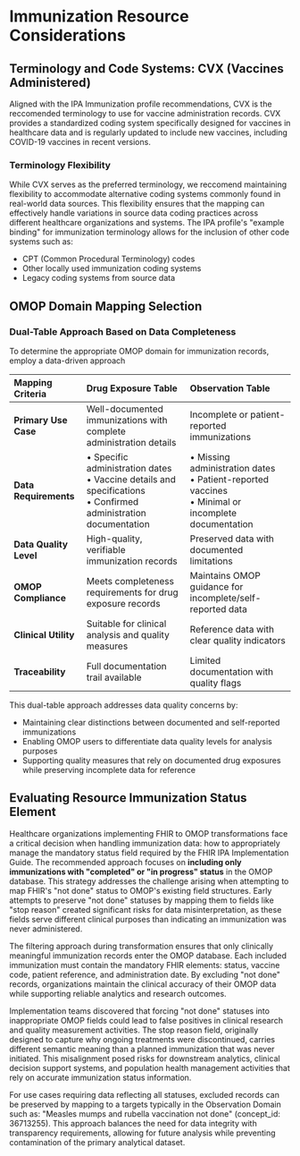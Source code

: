 # Immunization Resource Considerations
## Terminology and Code Systems: CVX (Vaccines Administered)
Aligned with the IPA Immunization profile recommendations, CVX is the reccomended terminology to use for vaccine administration records.  CVX provides a standardized coding system specifically designed for vaccines in healthcare data and is regularly updated to include new vaccines, including COVID-19 vaccines in recent versions.

### Terminology Flexibility
While CVX serves as the preferred terminology, we reccomend maintaining flexibility to accommodate alternative coding systems commonly found in real-world data sources. This flexibility ensures that the mapping can effectively handle variations in source data coding practices across different healthcare organizations and systems. The IPA profile's "example binding" for immunization terminology allows for the inclusion of other code systems such as:
- CPT (Common Procedural Terminology) codes
- Other locally used immunization coding systems
- Legacy coding systems from source data

## OMOP Domain Mapping Selection
### Dual-Table Approach Based on Data Completeness
To determine the appropriate OMOP domain for immunization records, employ a data-driven approach 

| **Mapping Criteria** | **Drug Exposure Table** | **Observation Table** |
|:---------------------|:------------------------|:---------------------|
| **Primary Use Case** | Well-documented immunizations with complete administration details | Incomplete or patient-reported immunizations |
| **Data Requirements** | • Specific administration dates<br>• Vaccine details and specifications<br>• Confirmed administration documentation | • Missing administration dates<br>• Patient-reported vaccines<br>• Minimal or incomplete documentation |
| **Data Quality Level** | High-quality, verifiable immunization records | Preserved data with documented limitations |
| **OMOP Compliance** | Meets completeness requirements for drug exposure records | Maintains OMOP guidance for incomplete/self-reported data |
| **Clinical Utility** | Suitable for clinical analysis and quality measures | Reference data with clear quality indicators |
| **Traceability** | Full documentation trail available | Limited documentation with quality flags |

This dual-table approach addresses data quality concerns by:
- Maintaining clear distinctions between documented and self-reported immunizations
- Enabling OMOP users to differentiate data quality levels for analysis purposes
- Supporting quality measures that rely on documented drug exposures while preserving incomplete data for reference

## Evaluating Resource Immunization Status Element
Healthcare organizations implementing FHIR to OMOP transformations face a critical decision when handling immunization data: how to appropriately manage the mandatory status field required by the FHIR IPA Implementation Guide. The recommended approach focuses on **including only immunizations with "completed" or "in progress" status** in the OMOP database. This strategy addresses the challenge arising when attempting to map FHIR's "not done" status to OMOP's existing field structures. Early attempts to preserve "not done" statuses by mapping them to fields like "stop reason" created significant risks for data misinterpretation, as these fields serve different clinical purposes than indicating an immunization was never administered.

The filtering approach during transformation ensures that only clinically meaningful immunization records enter the OMOP database. Each included immunization must contain the mandatory FHIR elements: status, vaccine code, patient reference, and administration date. By excluding "not done" records, organizations maintain the clinical accuracy of their OMOP data while supporting reliable analytics and research outcomes.

Implementation teams discovered that forcing "not done" statuses into inappropriate OMOP fields could lead to false positives in clinical research and quality measurement activities. The stop reason field, originally designed to capture why ongoing treatments were discontinued, carries different semantic meaning than a planned immunization that was never initiated. This misalignment posed risks for downstream analytics, clinical decision support systems, and population health management activities that rely on accurate immunization status information.

For use cases requiring data reflecting all statuses, excluded records can be preserved by mapping to a targets typically in the Observation Domain such as: "Measles mumps and rubella vaccination not done" (concept_id: 36713255). This approach balances the need for data integrity with transparency requirements, allowing for future analysis while preventing contamination of the primary analytical dataset.
